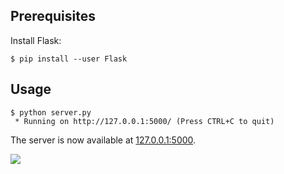 ## Prerequisites

Install Flask:

```
$ pip install --user Flask
```

## Usage

```
$ python server.py
 * Running on http://127.0.0.1:5000/ (Press CTRL+C to quit)
```

The server is now available at [127.0.0.1:5000](http://127.0.0.1:5000/).

![](https://raw.githubusercontent.com/earldouglas/hello-python-web/7b8372497416ab95378f6cdc5f01683ea9e92f23/readme/screenshot.png)
